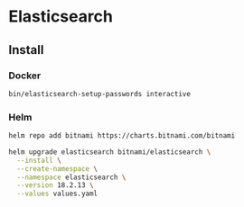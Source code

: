 # Elasticsearch

## Install

### Docker

```bash
bin/elasticsearch-setup-passwords interactive
```

### Helm

```bash
helm repo add bitnami https://charts.bitnami.com/bitnami

helm upgrade elasticsearch bitnami/elasticsearch \
  --install \
  --create-namespace \
  --namespace elasticsearch \
  --version 18.2.13 \
  --values values.yaml
```